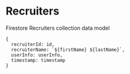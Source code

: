 # Recruiters
Firestore Recruiters collection data model

```
{
  recruiterId: id,
  recruiterName: `${firstName} ${lastName}`,
  userInfo: userInfo,
  timestamp: timestamp
}
```